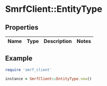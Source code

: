 # SmrfClient::EntityType

## Properties

| Name | Type | Description | Notes |
| ---- | ---- | ----------- | ----- |

## Example

```ruby
require 'smrf_client'

instance = SmrfClient::EntityType.new()
```

